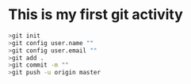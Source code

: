 # This is my first git activity


```bash
>git init 
>git config user.name ""
>git config user.email ""
>git add . 
>git commit -m ""
>git push -u origin master
```